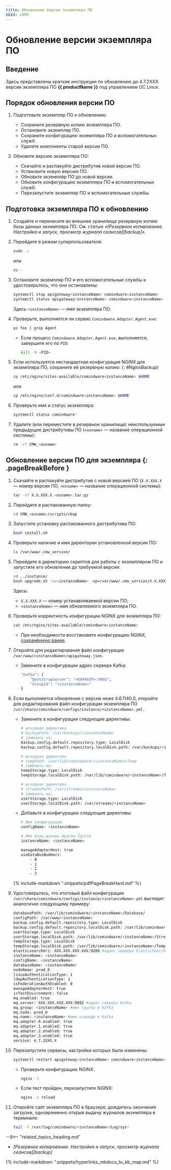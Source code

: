 ```yaml
---
title: Обновление версии экземпляра ПО
kbId: 2499
---
```


# Обновление версии экземпляра ПО

## Введение

Здесь представлены краткие инструкции по обновлению до 4.7.2XXX версии экземпляра ПО **{{ productName }}** под управлением ОС Linux.

## Порядок обновления версии ПО

1. Подготовьте экземпляр ПО к обновлению:

    - Сохраните резервную копию экземпляра ПО.
    - Остановите экземпляр ПО.
    - Сохраните конфигурацию экземпляра ПО и вспомогательных служб.
    - Удалите компоненты старой версии ПО.

2. Обновите версию экземпляра ПО:

    - Скачайте и распакуйте дистрибутив новой версии ПО.
    - Установите новую версию ПО.
    - Обновите экземпляр ПО до новой версии.
    - Обновите конфигурацию экземпляра ПО и вспомогательных служб.
    - Перезапустите экземпляр ПО и вспомогательные службы.

## Подготовка экземпляра ПО к обновлению

1. Создайте и перенесите во внешнее хранилище резервную копию базы данных экземпляра ПО. См. статью _«[Резервное копирование. Настройка и запуск, просмотр журнала сеансов][backup]»_.
2. Перейдите в режим суперпользователя:

    ``` sh
    sudo -i
    ```

    или

    ``` sh
    su -
    ```

3. Остановите экземпляр ПО и его вспомогательные службы и удостоверьтесь, что они остановлены:

    ``` sh
    systemctl stop apigateway<instanceName> comindware<instanceName>
    systemctl status apigateway<instanceName> comindware<instanceName>
    ```

    Здесь `<instanceName>` — имя экземпляра ПО.

4. Проверьте, выполняется ли сервис `Comindware.Adapter.Agent.exe`:

    ``` sh
    ps fax | grep Agent
    ```

    - Если процесс `Comindware.Adapter.Agent.exe`, выполняется, завершите его по `PID`:

        ``` sh
        kill -9 <PID>
        ```

5. Если используется нестандартная конфигурация NGINX для экземпляра ПО, сохраните её резервную копию:
{: #NginxBackup}

    ``` sh
    cp /etc/nginx/sites-available/comindware<instanceName> $HOME
    ```

    или

    ``` sh
    cp /etc/nginx/conf.d/comindware<instanceName> $HOME
    ```

6. Проверьте имя и статус экземпляра:

    ``` sh
    systemctl status comindware*
    ```

7. Удалите (или переместите в резервное хранилище) неиспользуемые предыдущие дистрибутивы ПО (`<osname>` — название операционной системы):

    ``` sh
    rm -rf CMW_<osname>
    ```

## Обновление версии ПО для экземпляра {: .pageBreakBefore }

1. Скачайте и распакуйте дистрибутив с новой версией ПО (`X.X.XXX.X` — номер версии ПО, `<osname>` — название операционной системы):

    ``` sh
    tar -xf X.X.XXX.X.<osname>.tar.gz
    ```

2. Перейдите в распакованную папку:

    ``` sh
    cd CMW_<osname>/scripts/cbap
    ```

3.  Запустите установку распакованного дистрибутива ПО:

    ``` sh
    bash install.sh
    ```

4.  Проверьте наличие и имя директории установленной версии ПО:

    ``` sh
    ls /var/www/.cmw_version/
    ```

5. Перейдите в директорию скриптов для работы с экземпляром ПО и запустите его обновление до требуемой версии:

    ``` sh
    cd ../instance/
    bash upgrade.sh -n=<instanceName> -vp=/var/www/.cmw_version/X.X.XXX.X
    ```

    Здесь:

    - `X.X.XXX.X` — номер устанавливаемой версии ПО;
    - `<instanceName>` — имя обновляемого экземпляра ПО.

6. Проверьте корректность конфигурации NGINX для экземпляра ПО:

    ``` sh
    cat /etc/nginx/sites-available/comindware<instanceName>
    ```

    - При необходимости восстановите конфигурацию NGINX, [сохранённую ранее](#NginxBackup).

7. Откройте для редактирования файл конфигурации `/var/www/<instanceName>/apigateway.json`.

    - Замените в конфигурации адрес сервера Kafka:

        ``` sh
        "Kafka": {
            "BootstrapServer": "<KAFKAIP>:9092",
            "GroupId": "<instanceName>"
        }
        ```

8. Если выполняется обновление с версии ниже 4.6.1140.0, откройте для редактирования файл конфигурации экземпляра ПО `/usr/share/comindware/configs/instance/<instanceName>.yml`.

    - Замените в конфигурации следующие директивы:

        ``` sh
        # исходная директива
        # backupPath: /var/backups/<instanceName>
        # заменить на:
        backup.config.default.repository.type: LocalDisk
        backup.config.default.repository.localDisk.path: /var/backups/<instanceName> ## backupPath

        # исходная директива
        # tempPath: /var/lib/comindware/<instanceName>/Temp
        # заменить на:
        tempStorage.type: LocalDisk
        tempStorage.localDisk.path: /var/lib/comindware/<instanceName>/Temp ## tempPath

        # исходная директива
        # streamsPath: /var/streams/<instanceName>
        # заменить на:
        userStorage.type: LocalDisk
        userStorage.localDisk.path: /var/streams/<instanceName>
        ```

    - Добавьте в конфигурацию следующие директивы:

        ``` sh
        # Имя конфигурации
        configName: <instanceName>

        # Имя базы данных Apache Ignite
        instanceName: <instanceName>

        manageAdapterHost: true
        useDataBusNumbers:
            - 0
            - 1
            - 2
            - 3
        ```

    {% include-markdown ".snippets/pdfPageBreakHard.md" %}

9. Удостоверьтесь, что итоговый файл конфигурации `/usr/share/comindware/configs/instance/<instanceName>.yml` выглядит аналогично следующему примеру:

    ``` sh
    databasePath: /var/lib/comindware/<instanceName>/Database/
    configPath: /var/www/<instanceName>
    backup.config.default.repository.type: LocalDisk
    backup.config.default.repository.localDisk.path: /var/lib/comindware/<instanceName>/Backup
    userStorage.type: LocalDisk
    userStorage.localDisk.path: /var/lib/comindware/<instanceName>/Streams
    tempStorage.type: LocalDisk
    tempStorage.localDisk.path: /var/lib/comindware/<instanceName>/Temp
    elasticsearchUri: XXX.XXX.XXX.XXX:9200 #адрес сервера ElasticSearch
    instanceName: <instanceName>
    configName: <instanceName>
    databaseName: <instanceName>
    nodeName: prod_0
    linuxAuthenticationType: 1
    ldapAuthenticationType: 1
    isFederationAuthEnabled: 0
    manageAdapterHost: true
    isTestEnvironment: false
    mq.enabled: true
    mq.server: XXX.XXX.XXX.XXX:9092 #адрес сервера Kafka
    mq.group: <instanceName> #имя группы в Kafka
    mq.node: prod_0
    mq.name: <instanceName> #имя очереди в Kafka
    mq.adapter.0.enabled: true
    mq.adapter.1.enabled: true
    mq.adapter.2.enabled: true
    mq.adapter.3.enabled: true
    version: 4.7.2XXX.X
    ```

10. Перезапустите сервисы, настройки которых были изменены:

    ``` sh
    systemctl restart apigateway<instanceName> comindware<instanceName>
    ```

    - Проверьте конфигурацию NGINX:

        ``` sh
        nginx -t
        ```

    - Если тест пройден, перезапустите NGINX:

        ``` sh
        nginx -s reload
        ```

11. Откройте сайт экземпляра ПО в браузере, дождитесь окончания загрузки, одновременно открыв выдачу журналов экземпляра в терминале:

    ``` sh
    tail -f /var/log/comindware/<instanceName>/Log/sys*
    ```

<div class="relatedTopics" markdown="block">

--8<-- "related_topics_heading.md"

- _[Резервное копирование. Настройка и запуск, просмотр журнала сеансов][backup]_

</div>

{% include-markdown ".snippets/hyperlinks_mkdocs_to_kb_map.md" %}
